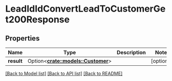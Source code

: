 # LeadIdIdConvertLeadToCustomerGet200Response

## Properties

Name | Type | Description | Notes
------------ | ------------- | ------------- | -------------
**result** | Option<[**crate::models::Customer**](customer.md)> |  | [optional]

[[Back to Model list]](../README.md#documentation-for-models) [[Back to API list]](../README.md#documentation-for-api-endpoints) [[Back to README]](../README.md)



